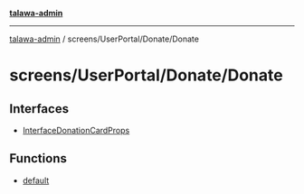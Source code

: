 [**talawa-admin**](../../../../README.md)

***

[talawa-admin](../../../../README.md) / screens/UserPortal/Donate/Donate

# screens/UserPortal/Donate/Donate

## Interfaces

- [InterfaceDonationCardProps](interfaces/InterfaceDonationCardProps.md)

## Functions

- [default](functions/default.md)
